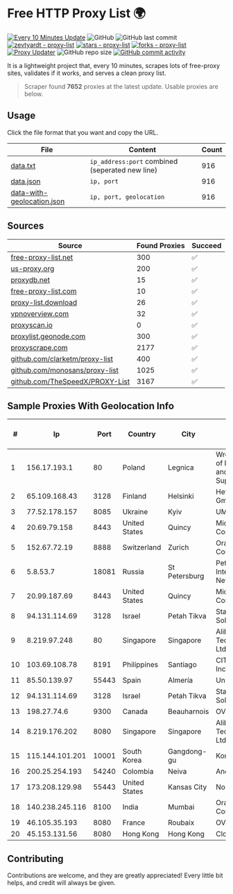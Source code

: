 
# Free HTTP Proxy List 🌍

[![Every 10 Minutes Update](https://github.com/mertguvencli/http-proxy-list/actions/workflows/main.yml/badge.svg?branch=main)](https://github.com/mertguvencli/http-proxy-list/actions/workflows/main.yml)
![GitHub](https://img.shields.io/github/license/mertguvencli/http-proxy-list)
![GitHub last commit](https://img.shields.io/github/last-commit/mertguvencli/http-proxy-list)
[![zevtyardt - proxy-list](https://img.shields.io/static/v1?label=zevtyardt&message=proxy-list&color=blue&logo=github)](https://github.com/zevtyardt/proxy-list "Go to GitHub repo")
[![stars - proxy-list](https://img.shields.io/github/stars/zevtyardt/proxy-list?style=social)](https://github.com/zevtyardt/proxy-list)
[![forks - proxy-list](https://img.shields.io/github/forks/zevtyardt/proxy-list?style=social)](https://github.com/zevtyardt/proxy-list)
[![Proxy Updater](https://github.com/zevtyardt/proxy-list/workflows/Proxy%20Updater/badge.svg)](https://github.com/zevtyardt/proxy-list/actions?query=workflow:"Proxy+Updater")
![GitHub repo size](https://img.shields.io/github/repo-size/zevtyardt/proxy-list)
[![GitHub commit activity](https://img.shields.io/github/commit-activity/m/zevtyardt/proxy-list?logo=commits)](https://github.com/zevtyardt/proxy-list/commits/main)

It is a lightweight project that, every 10 minutes, scrapes lots of free-proxy sites, validates if it works, and serves a clean proxy list.

> Scraper found **7652** proxies at the latest update. Usable proxies are below.

## Usage

Click the file format that you want and copy the URL.

|File|Content|Count|
|----|-------|-----|
|[data.txt](https://raw.githubusercontent.com/mertguvencli/http-proxy-list/main/proxy-list/data.txt)|`ip_address:port` combined (seperated new line)|916|
|[data.json](https://raw.githubusercontent.com/mertguvencli/http-proxy-list/main/proxy-list/data.json)|`ip, port`|916|
|[data-with-geolocation.json](https://raw.githubusercontent.com/mertguvencli/http-proxy-list/main/proxy-list/data-with-geolocation.json)|`ip, port, geolocation`|916|

## Sources

|Source|Found Proxies|Succeed|
|------|-------------|-------|
|[free-proxy-list.net](https://free-proxy-list.net)|300|✅|
|[us-proxy.org](https://www.us-proxy.org)|200|✅|
|[proxydb.net](http://proxydb.net)|15|✅|
|[free-proxy-list.com](https://free-proxy-list.com/?page=&port=&type%5B%5D=http&type%5B%5D=https&up_time=0&search=Search)|10|✅|
|[proxy-list.download](https://www.proxy-list.download/HTTP)|26|✅|
|[vpnoverview.com](https://vpnoverview.com/privacy/anonymous-browsing/free-proxy-servers)|32|✅|
|[proxyscan.io](https://www.proxyscan.io)|0|✅|
|[proxylist.geonode.com](https://proxylist.geonode.com/api/proxy-list?limit=300&page=1&sort_by=lastChecked&sort_type=desc&protocols=http,https)|300|✅|
|[proxyscrape.com](https://api.proxyscrape.com/v2/?request=displayproxies&protocol=http&timeout=10000&country=all&ssl=all&anonymity=all)|2177|✅|
|[github.com/clarketm/proxy-list](https://raw.githubusercontent.com/clarketm/proxy-list/master/proxy-list-raw.txt)|400|✅|
|[github.com/monosans/proxy-list](https://raw.githubusercontent.com/monosans/proxy-list/main/proxies/http.txt)|1025|✅|
|[github.com/TheSpeedX/PROXY-List](https://raw.githubusercontent.com/TheSpeedX/PROXY-List/master/http.txt)|3167|✅|


## Sample Proxies With Geolocation Info

|#|Ip|Port|Country|City|Internet Service Provider|
|-|--|----|-------|----|-------------------------|
|1|156.17.193.1|80|Poland|Legnica|Wroclaw Centre of Networking and Supercomputing|
|2|65.109.168.43|3128|Finland|Helsinki|Hetzner Online GmbH|
|3|77.52.178.157|8085|Ukraine|Kyiv|UMC|
|4|20.69.79.158|8443|United States|Quincy|Microsoft Corporation|
|5|152.67.72.19|8888|Switzerland|Zurich|Oracle Corporation|
|6|5.8.53.7|18081|Russia|St Petersburg|Petersburg Internet Network ltd|
|7|20.99.187.69|8443|United States|Quincy|Microsoft Corporation|
|8|94.131.114.69|3128|Israel|Petah Tikva|Stark Industries Solutions LTD|
|9|8.219.97.248|80|Singapore|Singapore|Alibaba (US) Technology Co., Ltd.|
|10|103.69.108.78|8191|Philippines|Santiago|CITI Cableworld Inc.|
|11|85.50.139.97|55443|Spain|Almería|Uni2 1|
|12|94.131.114.69|3128|Israel|Petah Tikva|Stark Industries Solutions LTD|
|13|198.27.74.6|9300|Canada|Beauharnois|OVH SAS|
|14|8.219.176.202|8080|Singapore|Singapore|Alibaba (US) Technology Co., Ltd.|
|15|115.144.101.201|10001|South Korea|Gangdong-gu|Korea Telecom|
|16|200.25.254.193|54240|Colombia|Neiva|Andinet ON Line|
|17|173.208.129.98|55443|United States|Kansas City|Nocix|
|18|140.238.245.116|8100|India|Mumbai|Oracle Corporation|
|19|46.105.35.193|8080|France|Roubaix|OVH SAS|
|20|45.153.131.56|8080|Hong Kong|Hong Kong|Cloudie Limited|



## Contributing

Contributions are welcome, and they are greatly appreciated! Every
little bit helps, and credit will always be given.

